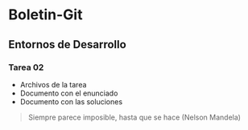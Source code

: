 # Boletin-Git
## Entornos de Desarrollo
### Tarea 02

* Archivos de la tarea
* Documento con el enunciado
* Documento con las soluciones

> Siempre parece imposible, hasta que se hace (Nelson Mandela)
